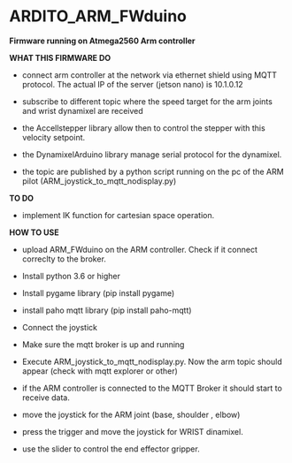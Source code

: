 # ARDITO_ARM_FWduino
**Firmware running on Atmega2560 Arm controller**

**WHAT THIS FIRMWARE DO**

- connect arm controller at the network via ethernet shield using MQTT protocol. The actual IP of the server (jetson nano) is 10.1.0.12

- subscribe to different topic where the speed target for the arm joints and wrist dynamixel are received 

- the Accellstepper library allow then to control the stepper with this velocity setpoint.
- the DynamixelArduino library manage serial protocol for the dynamixel. 

- the topic are published by a python script running on the pc of the ARM pilot (ARM_joystick_to_mqtt_nodisplay.py)


**TO DO**

- implement IK function for cartesian space operation.



**HOW TO USE**

- upload ARM_FWduino on the ARM controller. Check if it connect correclty to the broker.

- Install python 3.6 or higher
- Install pygame library (pip install pygame)
- install paho mqtt library (pip install paho-mqtt)
- Connect the joystick
- Make sure the mqtt broker is up and running
- Execute ARM_joystick_to_mqtt_nodisplay.py. Now the arm topic should appear (check with mqtt explorer or other)
- if the ARM controller is connected to the MQTT Broker it should start to receive data.

- move the joystick for the ARM joint (base, shoulder , elbow)
- press the trigger and move the joystick for WRIST dinamixel.
- use the slider to control the end effector gripper.
